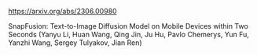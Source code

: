 https://arxiv.org/abs/2306.00980

SnapFusion: Text-to-Image Diffusion Model on Mobile Devices within Two Seconds (Yanyu Li, Huan Wang, Qing Jin, Ju Hu, Pavlo Chemerys, Yun Fu, Yanzhi Wang, Sergey Tulyakov, Jian Ren)